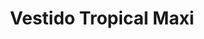 ---
id: vestido-morado-azul-sl
title: Vestido Tropical Maxi 
regularPrice: 72.90
price: 61.96
image: 
    - vestido-morado-azul-sl-1.webp
    - vestido-morado-azul-sl-2.webp
description: Vestido con colores azul y morado, con elástico en busto, cuello V.
material: Algodón 
sizes: 
  - S
  - L
creationDate: 2025/02/01
isSale: true
isStock: true
startDate: "2025-02-11"
endDate: "2025-02-14"
---